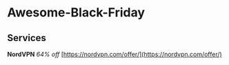 # Awesome-Black-Friday

## Services

**NordVPN** *64% off* [https://nordvpn.com/offer/](https://nordvpn.com/offer/)
